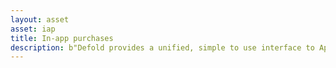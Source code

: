 ```yaml
---
layout: asset
asset: iap
title: In-app purchases
description: b"Defold provides a unified, simple to use interface to Apple\xe2\x80\x99s iOS Appstore 'in-app purchases' and Google Play\xe2\x80\x99s or Amazon\xe2\x80\x99s 'in-app billing' on Android devices. Facebook Canvas 'game payments' are supported for Facebook Canvas."
---
```

